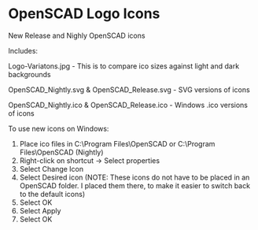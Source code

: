 # OpenSCAD Logo Icons
New Release and Nighly OpenSCAD icons

Includes:

Logo-Variatons.jpg  - This is to compare ico sizes against light and dark backgrounds

OpenSCAD_Nightly.svg & OpenSCAD_Release.svg  -  SVG versions of icons

OpenSCAD_Nightly.ico & OpenSCAD_Release.ico  -  Windows .ico versions of icons

To use new icons on Windows:
1. Place ico files in C:\Program Files\OpenSCAD or C:\Program Files\OpenSCAD (Nightly)
2. Right-click on shortcut -> Select properties
3. Select Change Icon
4. Select Desired icon (NOTE: These icons do not have to be placed in an OpenSCAD folder. I placed them there, to make it easier to switch back to the default icons)
5. Select OK
6. Select Apply
7. Select OK
